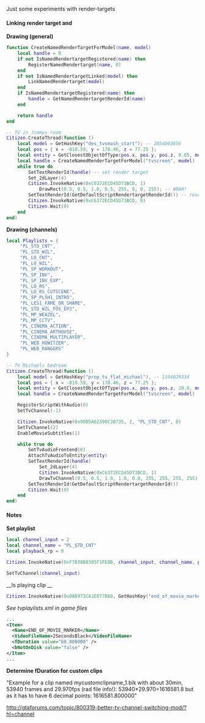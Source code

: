 Just some experiments with render-targets

#### Linking render target and

__Drawing (general)__
```lua
function CreateNamedRenderTargetForModel(name, model)
	local handle = 0
	if not IsNamedRendertargetRegistered(name) then
		RegisterNamedRendertarget(name, 0)
	end
	if not IsNamedRendertargetLinked(model) then
		LinkNamedRendertarget(model)
	end
	if IsNamedRendertargetRegistered(name) then
		handle = GetNamedRendertargetRenderId(name)
	end

	return handle
end

-- TV in Jimmys room
Citizen.CreateThread(function ()
	local model = GetHashKey("des_tvsmash_start"); -- 2054093856
	local pos = { x = -810.59, y = 170.46, z = 77.25 };
	local entity = GetClosestObjectOfType(pos.x, pos.y, pos.z, 0.05, model, 0, 0, 0)
	local handle = CreateNamedRenderTargetForModel("tvscreen", model)
	while true do
		SetTextRenderId(handle) -- set render target
		Set_2dLayer(4)
		Citizen.InvokeNative(0xC6372ECD45D73BCD, 1)
			DrawRect(0.5, 0.5, 1.0, 0.5, 255, 0, 0, 255); -- WOAH!
		SetTextRenderId(GetDefaultScriptRendertargetRenderId()) -- reset
		Citizen.InvokeNative(0xC6372ECD45D73BCD, 0)
		Citizen.Wait(0)
	end
end)
```

__Drawing (channels)__
```lua
local Playlists = {
	 "PL_STD_CNT",
	 "PL_STD_WZL",
	 "PL_LO_CNT",
	 "PL_LO_WZL",
	 "PL_SP_WORKOUT",
	 "PL_SP_INV",
	 "PL_SP_INV_EXP",
	 "PL_LO_RS",
	 "PL_LO_RS_CUTSCENE",
	 "PL_SP_PLSH1_INTRO",
	 "PL_LES1_FAME_OR_SHAME",
	 "PL_STD_WZL_FOS_EP2",
	 "PL_MP_WEAZEL",
	 "PL_MP_CCTV",
	 "PL_CINEMA_ACTION",
	 "PL_CINEMA_ARTHOUSE",
	 "PL_CINEMA_MULTIPLAYER",
	 "PL_WEB_HOWITZER",
	 "PL_WEB_RANGERS"
}

-- TV Michaels bedroom
Citizen.CreateThread(function ()
	local model = GetHashKey("prop_tv_flat_michael"), -- 1194029334
	local pos = { x = -810.59, y = 170.46, z = 77.25 };
	local entity = GetClosestObjectOfType(pos.x, pos.y, pos.z, 20.0, model, 0, 0, 0)
	local handle = CreateNamedRenderTargetForModel("tvscreen", model)

	RegisterScriptWithAudio(0)
	SetTvChannel(-1)

	Citizen.InvokeNative(0x9DD5A62390C3B735, 2, "PL_STD_CNT", 0)
	SetTvChannel(2)
	EnableMovieSubtitles(1)

	while true do
		SetTvAudioFrontend(0)
		AttachTvAudioToEntity(entity)
		SetTextRenderId(handle)
			Set_2dLayer(4)
			Citizen.InvokeNative(0xC6372ECD45D73BCD, 1)
			DrawTvChannel(0.5, 0.5, 1.0, 1.0, 0.0, 255, 255, 255, 255)
		SetTextRenderId(GetDefaultScriptRendertargetRenderId())
		Citizen.Wait(0)
	end
end)
```

#### Notes

__Set playlist__
```lua
local channel_input = 2
local channel_name = "PL_STD_CNT"
local playback_rp = 0

Citizen.InvokeNative(0xF7B38B8305F1FE8B, channel_input, channel_name, playback_rp);

SetTvChannel(channel_input)
```

__Is playing clip __
```lua
Citizen.InvokeNative(0x0AD973CA1E077B60, GetHashKey("end_of_movie_marker"));
```

_See tvplaylists.xml in game files_

```xml
...
<Item>
  <Name>END_OF_MOVIE_MARKER</Name>
  <VideoFileName>2SecondsBlack</VideoFileName>
  <fDuration value="60.000000" />
  <bNotOnDisk value="false" />
</Item>
...
```


__Determine fDuration for custom clips__

"Example for a clip named mycustomclipname_1.bik with about 30min, 53940 frames and 29.970fps (rad file info!):  53940*29.970=1616581.8 but as it has to have 6 decimal points: 1616581.800000"

http://gtaforums.com/topic/800319-better-tv-channel-switching-mod/?hl=channel
